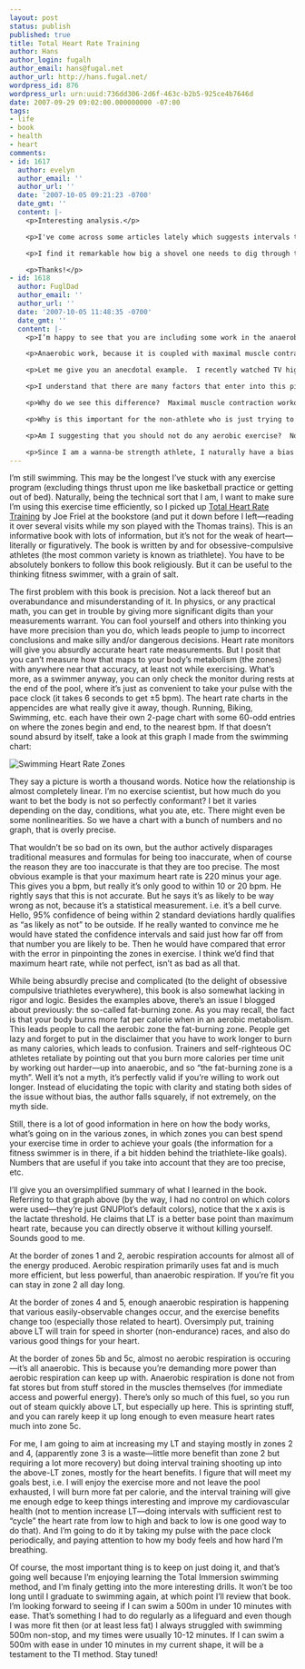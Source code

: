 ```yaml
---
layout: post
status: publish
published: true
title: Total Heart Rate Training
author: Hans
author_login: fugalh
author_email: hans@fugal.net
author_url: http://hans.fugal.net/
wordpress_id: 876
wordpress_url: urn:uuid:736dd306-2d6f-463c-b2b5-925ce4b7646d
date: 2007-09-29 09:02:00.000000000 -07:00
tags:
- life
- book
- health
- heart
comments:
- id: 1617
  author: evelyn
  author_email: ''
  author_url: ''
  date: '2007-10-05 09:21:23 -0700'
  date_gmt: ''
  content: |-
    <p>Interesting analysis.</p>

    <p>I've come across some articles lately which suggests intervals training have a higher impact on total work capacity (VO2max), than either longer periods of lower intensity or shorter periods of higher intensity exercise alone. But then runners have known about fartlek training for a long time.</p>

    <p>I find it remarkable how big a shovel one needs to dig through the manure of exercise advice. Excess precision is a big failing.</p>

    <p>Thanks!</p>
- id: 1618
  author: FuglDad
  author_email: ''
  author_url: ''
  date: '2007-10-05 11:48:35 -0700'
  date_gmt: ''
  content: |-
    <p>I’m happy to see that you are including some work in the anaerobic zones for portions of your workout.  That is good.  Let me give you another reason to do so.</p>

    <p>Anaerobic work, because it is coupled with maximal muscle contractions – or close to it, stimulates hypertrophy or muscle growth.  Aerobic workouts, especially the lengthy type that triathlon athletes must do to be competitive, are actually catabolic or muscle wasting.</p>

    <p>Let me give you an anecdotal example.  I recently watched TV highlights the world track and field championships which were held in Japan this summer.  I couldn’t help but notice that the sprinters’ bodies were both very low body fat and very high musculature.  And the high level of muscle development was general, not just in the legs.  On the other hand, the marathon runners, who also had very low body fat levels, had very little muscle development.  Many of them, especially the top female competitors, looked like they had just been released from the Auschwitz concentration camp.  Sprinters’ training is primarily anaerobic.  Marathoner’s training is primarily aerobic.</p>

    <p>I understand that there are many factors that enter into this picture.  One cannot credit the training methods for the entire difference between marathoners and sprinters.  Skinny body type athletes will naturally gravitate to the long distance events while the more powerful, muscular types will naturally gravitate to the sprint events.  However, a huge percentage of the difference can be attributed to training.</p>

    <p>Why do we see this difference?  Maximal muscle contraction workouts, especially when large muscles are involved, stimulate the endocrine system to increase the levels of the various hormones responsible for greater muscle development.  Also, after any workout the muscles are low in energy stores; protein breakdown is in high gear which results in catabolism; and protein synthesis has stopped, which means no muscle reconstruction.  This catabolic condition will persist for a couple of hours after an anaerobic workout but will last several times longer after a hard endurance or aerobic workout.  This condition will eventually reverse to anabolism with proper post-workout and recovery period nutrition.  But for the endurance athlete, the recovery is just too slow.</p>

    <p>Why is this important for the non-athlete who is just trying to loose weight and increase general fitness?  While aerobic exercise is superior at burning fat during the exercise period, what happens during the other 23 hours a day is even more important. The best way to increase the rate that calories are burned during each of those 23 hours is to increase the lean body mass.  On the track, that means interval sprints instead of long steady runs.  In the weight room that means pushing heavy weight for fewer reps rather than using light weights for more reps.  In the pool that means interval sprints where each stroke is producing close to maximal muscle force instead of long periods of steady lap swimming.</p>

    <p>Am I suggesting that you should not do any aerobic exercise?  Not at all.  Increasing your aerobic capacity in important for a number of reasons.  I personally try to get three anaerobic workouts and two aerobic workouts in per week.   I don’t usually get all five workouts in each week, but that’s a whole other issue …</p>

    <p>Since I am a wanna-be strength athlete, I naturally have a bias toward strength training which is primarily anaerobic.  When I throw the discus, hammer or other heavy object, or when I toss a sheaf or turn a caber, it’s all anaerobic.  That need has led my studies down a road less traveled.  Most of the literature out there, including the book you are reviewing, is aimed at endurance athletes because that is where the greater numbers are.  Endurance athletes must do a lot of aerobic training to be successful in their sport!  The result is that most literature overemphasizes aerobic training.  Try putting on a community 5K or 10K run or a triathlon.  How many participants will you get?  Now try a community 200 meter sprint competition.  How many participants will you have this time?  Get the point?</p>
---
```

<p>I&#8217;m still swimming. This may be the longest I&#8217;ve stuck with any exercise program (excluding things thrust upon me like basketball practice or getting out of bed). Naturally, being the technical sort that I am, I want to make sure I&#8217;m using this exercise time efficiently, so I picked up <a href="http://www.amazon.com/exec/obidos/ASIN/1569755620/thefug-20">Total Heart Rate Training</a> by Joe Friel at the bookstore (and put it down before I left—reading it over several visits while my son played with the Thomas trains). This is an informative book with lots of information, but it&#8217;s not for the weak of heart—literally or figuratively. The book is written by and for obsessive-compulsive athletes (the most common variety is known as triathlete). You have to be absolutely bonkers to follow this book religiously. But it can be useful to the thinking fitness swimmer, with a grain of salt.</p>

<p>The first problem with this book is precision. Not a lack thereof but an overabundance and misunderstanding of it. In physics, or any practical math, you can get in trouble by giving more significant digits than your measurements warrant. You can fool yourself and others into thinking you have more precision than you do, which leads people to jump to incorrect conclusions and make silly and/or dangerous decisions. Heart rate monitors will give you absurdly accurate heart rate measurements. But I posit that you can&#8217;t measure how that maps to your body&#8217;s metabolism (the zones) with anywhere near that accuracy, at least not while exercising. What&#8217;s more, as a swimmer anyway, you can only check the monitor during rests at the end of the pool, where it&#8217;s just as convenient to take your pulse with the pace clock (it takes 6 seconds to get ±5 bpm). The heart rate charts in the appencides are what really give it away, though. Running, Biking, Swimming, etc. each have their own 2-page chart with some 60-odd entries on where the zones begin and end, to the nearest bpm. If that doesn&#8217;t sound absurd by itself, take a look at this graph I made from the swimming chart:</p>

<p><img src="http://hans.fugal.net/images/swimming_heartrate.png" alt="Swimming Heart Rate Zones"/></p>

<p>They say a picture is worth a thousand words. Notice how the relationship is almost completely linear. I&#8217;m no exercise scientist, but how much do you want to bet the body is not so perfectly conformant? I bet it varies depending on the day, conditions, what you ate, etc. There might even be some nonlinearities. So we have a chart with a bunch of numbers and no graph, that is overly precise.</p>

<p>That wouldn&#8217;t be so bad on its own, but the author actively disparages traditional measures and formulas for being too inaccurate, when of course the reason they are too inaccurate is that they are too precise. The most obvious example is that your maximum heart rate is 220 minus your age. This gives you a bpm, but really it&#8217;s only good to within 10 or 20 bpm. He rightly says that this is not accurate. But he says it&#8217;s as likely to be way wrong as not, because it&#8217;s a statistical measurement. i.e. it&#8217;s a bell curve. Hello, 95% confidence of being within 2 standard deviations hardly qualifies as &#8220;as likely as not&#8221; to be outside. If he really wanted to convince me he would have stated the confidence intervals and said just how far off from that number you are likely to be. Then he would have compared that error with the error in pinpointing the zones in exercise. I think we&#8217;d find that maximum heart rate, while not perfect, isn&#8217;t as bad as all that.</p>

<p>While being absurdly precise and complicated (to the delight of obsessive compulsive triathletes everywhere), this book is also somewhat lacking in rigor and logic. Besides the examples above, there&#8217;s an issue I blogged about previously: the so-called fat-burning zone. As you may recall, the fact is that your body burns more fat per calorie when in an aerobic metabolism. This leads people to call the aerobic zone the fat-burning zone. People get lazy and forget to put in the disclaimer that you have to work longer to burn as many calories, which leads to confusion. Trainers and self-righteous OC athletes retaliate by pointing out that you burn more calories per time unit by working out harder—up into anaerobic, and so &#8220;the fat-burning zone is a myth&#8221;. Well it&#8217;s not a myth, it&#8217;s perfectly valid if you&#8217;re willing to work out longer. Instead of elucidating the topic with clarity and stating both sides of the issue without bias, the author falls squarely, if not extremely, on the myth side.</p>

<p>Still, there is a lot of good information in here on how the body works, what&#8217;s going on in the various zones, in which zones you can best spend your exercise time in order to achieve your goals (the information for a fitness swimmer is in there, if a bit hidden behind the triathlete-like goals). Numbers that are useful if you take into account that they are too precise, etc.</p>

<p>I&#8217;ll give you an oversimplified summary of what I learned in the book. Referring to that graph above (by the way, I had no control on which colors were used—they&#8217;re just GNUPlot&#8217;s default colors), notice that the x axis is the lactate threshold. He claims that LT is a better base point than maximum heart rate, because you can directly observe it without killing yourself. Sounds good to me. </p>

<p>At the border of zones 1 and 2, aerobic respiration accounts for almost all of the energy produced. Aerobic respiration primarily uses fat and is much more efficient, but less powerful, than anaerobic respiration. If you&#8217;re fit you can stay in zone 2 all day long.</p>

<p>At the border of zones 4 and 5, enough anaerobic respiration is happening that various easily-observable changes occur, and the exercise benefits change too (especially those related to heart). Oversimply put, training above LT will train for speed in shorter (non-endurance) races, and also do various good things for your heart. </p>

<p>At the border of zones 5b and 5c, almost no aerobic respiration is occuring—it&#8217;s all anaerobic. This is because you&#8217;re demanding more power than aerobic respiration can keep up with. Anaerobic respiration is done not from fat stores but from stuff stored in the muscles themselves (for immediate access and powerful energy). There&#8217;s only so much of this fuel, so you run out of steam quickly above LT, but especially up here. This is sprinting stuff, and you can rarely keep it up long enough to even measure heart rates much into zone 5c.</p>

<p>For me, I am going to aim at increasing my LT and staying mostly in zones 2 and 4, (apparently zone 3 is a waste—little more benefit than zone 2 but requiring a lot more recovery) but doing interval training shooting up into the above-LT zones, mostly for the heart benefits. I figure that will meet my goals best, i.e. I will enjoy the exercise more and not leave the pool exhausted, I will burn more fat per calorie, and the interval training will give me enough edge to keep things interesting and improve my cardiovascular health (not to mention increase LT—doing intervals with sufficient rest to &#8220;cycle&#8221; the heart rate from low to high and back to low is one good way to do that). And I&#8217;m going to do it by taking my pulse with the pace clock periodically, and paying attention to how my body feels and how hard I&#8217;m breathing.</p>

<p>Of course, the most important thing is to keep on just doing it, and that&#8217;s going well because I&#8217;m enjoying learning the Total Immersion swimming method, and I&#8217;m finaly getting into the more interesting drills. It won&#8217;t be too long until I graduate to swimming again, at which point I&#8217;ll review that book. I&#8217;m looking forward to seeing if I can swim a 500m in under 10 minutes with ease. That&#8217;s something I had to do regularly as a lifeguard and even though I was more fit then (or at least less fat) I always struggled with swimming 500m non-stop, and my times were usually 10-12 minutes. If I can swim a 500m with ease in under 10 minutes in my current shape, it will be a testament to the TI method. Stay tuned!</p>
